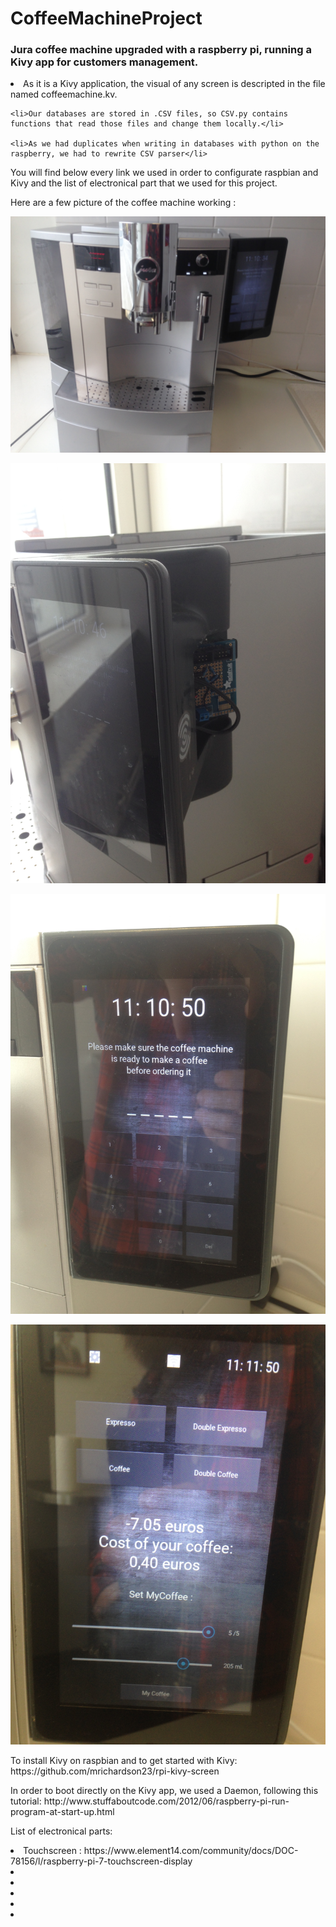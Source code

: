 # CoffeeMachineProject
<h3>
	Jura coffee machine upgraded with a raspberry pi, running a Kivy app for customers management.
</h3>

<p>
	<li>As it is a Kivy application, the visual of any screen is descripted in the file named coffeemachine.kv.</li>

	<li>Our databases are stored in .CSV files, so CSV.py contains functions that read those files and change them locally.</li>

	<li>As we had duplicates when writing in databases with python on the raspberry, we had to rewrite CSV parser</li>
</p>
You will find below every link we used in order to configurate raspbian and Kivy and the list of electronical part that we used for this project.

Here are a few picture of the coffee machine working :

![ScreenShot](/Data/ImgReadMe/IMG_1636.JPG?raw=true )

![ScreenShot](/Data/ImgReadMe/IMG_1637.JPG?raw=true )

![ScreenShot](/Data/ImgReadMe/IMG_1638.JPG?raw=true )

![ScreenShot](/Data/ImgReadMe/IMG_1639.JPG?raw=true )

<p>
	To install Kivy on raspbian and to get started with Kivy: 
	https://github.com/mrichardson23/rpi-kivy-screen
</p>
<p>
In order to boot directly on the Kivy app, we used a Daemon, following this tutorial:
	http://www.stuffaboutcode.com/2012/06/raspberry-pi-run-program-at-start-up.html
</p>
<p>
	List of electronical parts:
	<li>Touchscreen : https://www.element14.com/community/docs/DOC-78156/l/raspberry-pi-7-touchscreen-display</li>
	<li></li>
	<li></li>
	<li></li>
	<li></li>
	<li></li>
</p>
